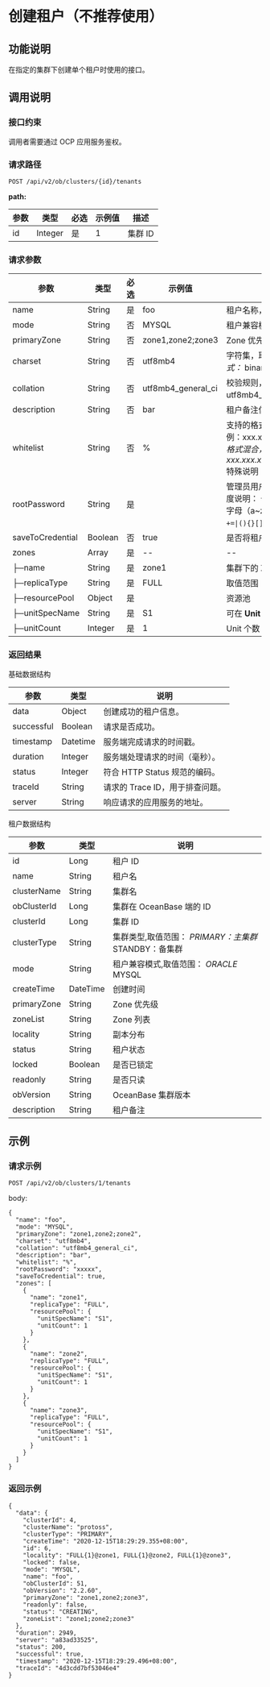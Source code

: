 创建租户（不推荐使用）
=========================

功能说明
-------------------------

在指定的集群下创建单个租户时使用的接口。

调用说明
-------------------------

### 接口约束

调用者需要通过 OCP 应用服务鉴权。

### 请求路径

`POST /api/v2/ob/clusters/{id}/tenants`

**path:**

| 参数 |   类型    | 必选 | 示例值 |  描述   |
|----|---------|----|-----|-------|
| id | Integer | 是  | 1   | 集群 ID |

### 请求参数

|        参数        |   类型    | 必选 |        示例值         |                                                                                                                                                                                                                                                     描述                                                                                                                                                                                                                                                     |
|------------------|---------|----|--------------------|------------------------------------------------------------------------------------------------------------------------------------------------------------------------------------------------------------------------------------------------------------------------------------------------------------------------------------------------------------------------------------------------------------------------------------------------------------------------------------------------------------|
| name             | String  | 是  | foo                | 租户名称，集群下唯一                                                                                                                                                                                                                                                                                                                                                                                                                                                                                                 |
| mode             | String  | 否  | MYSQL              | 租户兼容模式，取值范围： *ORACLE* MYSQL                                                                                                                                                                                                                                                                                                                                                                         |
| primaryZone      | String  | 否  | zone1,zone2;zone3  | Zone 优先级                                                                                                                                                                                                                                                                                                                                                                                                                                                                                                   |
| charset          | String  | 否  | utf8mb4            | 字符集，取值范围： ORACLE 模式： *utf8mb4* gbk    <!-- --> *gb18030    MYSQL 模式：* binary   *utf8mb4    <!-- -->* gbk   * gb18030    缺省为 utf8mb4     |
| collation        | String  | 否  | utf8mb4_general_ci | 校验规则，取值范围： *binary    <!-- -->  <!-- -->* utf8mb4    <!-- -->  <!-- -->  <!-- --> *gbk    <!-- -->  <!-- -->* gb18030    <!-- -->  缺省为utf8mb4_general_ci ORACLE 租户暂不支持此参数 |
| description      | String  | 否  | bar                | 租户备注信息                                                                                                                                                                                                                                                                                                                                                                                                                                                                                                     |
| whitelist        | String  | 否  | %                  | 支持的格式有： IP地址，示例：xxx.xxx.xxx.1,xxx.xxx.xxx.2 子网/掩码，示例：xxx.xxx.xxx.3/24 模糊匹配，示例：xxx.xxx.xxx.% 或 xxx.xxx.xxx._多种格式混合，示例：xxx.xxx.xxx.1,xxx.xxx.xxx.2,xxx.xxx.xxx.%,xxx.xxx.xxx._,xxx.xxx.xxx.3/24 特殊说明：% 表示所有客户端都可以连接 缺省为%                                                                                                                                                                                                              |
| rootPassword     | String  | 是  |                    | 管理员用户密码。 ORACLE 租户：SYS 用户 MYSQL 租户：root 用户 密码强度说明： 长度为 8 \~ 32，且至少包含数字（0\~9）、大写字母（A\~Z）、小写字母（a\~z）和特殊字符四种类型中的三种，支持的特殊字符为 <code>~!@#%^&*_-+=\|(){}[]:;,.?/</code>。                                                                                                                                                                                                                                                                                                                       |
| saveToCredential | Boolean | 否  | true               | 是否将租户管理员密码保存到到当前 ocp 登录用户的密码箱中。                                                                                                                                                                                                                                                                                                                                                                                                                                                            |
| zones            | Array   | 是  | --                 | --                                                                                                                                                                                                                                                                                                                                                                                                                                                                                                         |
| ├─name           | String  | 是  | zone1              | 集群下的 Zone 名                                                                                                                                                                                                                                                                                                                                                                                                                                                                                                |
| ├─replicaType    | String  | 是  | FULL               | 取值范围： *FULL* LOGONLY    <!-- --> * READONLY                                                                                                                                                                                                                                                                                                       |
| ├─resourcePool   | Object  | 是  |                    | 资源池                                                                                                                                                                                                                                                                                                                                                                                                                                                                                                        |
| ├─unitSpecName   | String  | 是  | S1                 | 可在 **Unit 规格管理** 页面上查看规格列表                                                                                                                                                                                                                                                                                                                                                                                                                                                                                     |
| ├─unitCount      | Integer | 是  | 1                  | Unit 个数                                                                                                                                                                                                                                                                                                                                                                                                                                                                                                    |

### 返回结果

基础数据结构

|     参数     |    类型    |          说明           |
|------------|----------|-----------------------|
| data       | Object   | 创建成功的租户信息。            |
| successful | Boolean  | 请求是否成功。               |
| timestamp  | Datetime | 服务端完成请求的时间戳。          |
| duration   | Integer  | 服务端处理请求的时间（毫秒）。       |
| status     | Integer  | 符合 HTTP Status 规范的编码。 |
| traceId    | String   | 请求的 Trace ID，用于排查问题。  |
| server     | String   | 响应请求的应用服务的地址。         |

租户数据结构

|     参数      |    类型    |                                                                       说明                                                                       |
|-------------|----------|------------------------------------------------------------------------------------------------------------------------------------------------|
| id          | Long     | 租户 ID                                                                                                                                          |
| name        | String   | 租户名                                                                                                                                            |
| clusterName | String   | 集群名                                                                                                                                            |
| obClusterId | Long     | 集群在 OceanBase 端的 ID                                                                                                                                   |
| clusterId   | Long     | 集群 ID                                                                                                                                          |
| clusterType | String   | 集群类型,取值范围： *PRIMARY：主集群* STANDBY：备集群    |
| mode        | String   | 租户兼容模式,取值范围： *ORACLE* MYSQL             |
| createTime  | DateTime | 创建时间                                                                                                                                           |
| primaryZone | String   | Zone 优先级                                                                                                                                       |
| zoneList    | String   | Zone 列表                                                                                                                                        |
| locality    | String   | 副本分布                                                                                                                                           |
| status      | String   | 租户状态                                                                                                                                           |
| locked      | Boolean  | 是否已锁定                                                                                                                                          |
| readonly    | String   | 是否只读                                                                                                                                           |
| obVersion   | String   | OceanBase 集群版本                                                                                                                                 |
| description | String   | 租户备注                                                                                                                                           |

示例
-----------------------

### 请求示例

`POST /api/v2/ob/clusters/1/tenants`

body:

```unknow
{
  "name": "foo",
  "mode": "MYSQL",
  "primaryZone": "zone1,zone2;zone2",
  "charset": "utf8mb4",
  "collation": "utf8mb4_general_ci",
  "description": "bar",
  "whitelist": "%",
  "rootPassword": "xxxxx",
  "saveToCredential": true,
  "zones": [
    {
      "name": "zone1",
      "replicaType": "FULL",
      "resourcePool": {
        "unitSpecName": "S1",
        "unitCount": 1
      }
    },
    {
      "name": "zone2",
      "replicaType": "FULL",
      "resourcePool": {
        "unitSpecName": "S1",
        "unitCount": 1
      }
    },
    {
      "name": "zone3",
      "replicaType": "FULL",
      "resourcePool": {
        "unitSpecName": "S1",
        "unitCount": 1
      }
    }
  ]
}
```

### 返回示例

```unknow
{
  "data": {
    "clusterId": 4,
    "clusterName": "protoss",
    "clusterType": "PRIMARY",
    "createTime": "2020-12-15T18:29:29.355+08:00",
    "id": 6,
    "locality": "FULL{1}@zone1, FULL{1}@zone2, FULL{1}@zone3",
    "locked": false,
    "mode": "MYSQL",
    "name": "foo",
    "obClusterId": 51,
    "obVersion": "2.2.60",
    "primaryZone": "zone1,zone2;zone3",
    "readonly": false,
    "status": "CREATING",
    "zoneList": "zone1;zone2;zone3"
  },
  "duration": 2949,
  "server": "a83ad33525",
  "status": 200,
  "successful": true,
  "timestamp": "2020-12-15T18:29:29.496+08:00",
  "traceId": "4d3cdd7bf53046e4"
} 
```
